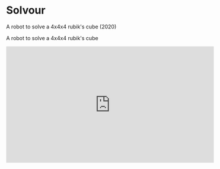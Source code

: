 # Solvour

A robot to solve a 4x4x4 rubik's cube (2020)



A robot to solve a 4x4x4 rubik's cube

<div style="text-align: center">
<iframe width="560" height="315" src="https://www.youtube.com/embed/a2EKRblF6is" title="YouTube video player" frameborder="0" allow="accelerometer; autoplay; clipboard-write; encrypted-media; gyroscope; picture-in-picture" allowfullscreen></iframe>
</div>
